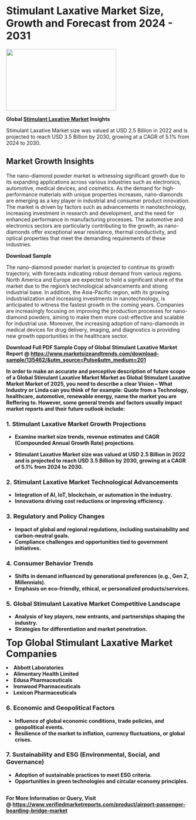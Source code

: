<H1>Stimulant Laxative Market Size, Growth and Forecast from 2024 - 2031</H1><img class="aligncenter size-medium wp-image-584254" src="https://thirdeyenews.in/wp-content/uploads/2024/09/Global-Market-Research-300x168.jpeg" alt="" width="300" height="168" /><p><strong>Global&nbsp;<a href="https://www.marketsizeandtrends.com/download-sample/135462/&amp;utm_source=Pulse&amp;utm_medium=201">Stimulant Laxative Market</a> Insights</strong></p><p>Stimulant Laxative Market size was valued at USD 2.5 Billion in 2022 and is projected to reach USD 3.5 Billion by 2030, growing at a CAGR of 5.1% from 2024 to 2030.</p><p><h2>Market Growth Insights</h2> <p>The nano-diamond powder market is witnessing significant growth due to its expanding applications across various industries such as electronics, automotive, medical devices, and cosmetics. As the demand for high-performance materials with unique properties increases, nano-diamonds are emerging as a key player in industrial and consumer product innovation. The market is driven by factors such as advancements in nanotechnology, increasing investment in research and development, and the need for enhanced performance in manufacturing processes. The automotive and electronics sectors are particularly contributing to the growth, as nano-diamonds offer exceptional wear resistance, thermal conductivity, and optical properties that meet the demanding requirements of these industries.</p> <p><strong>Download Sample</strong></p> <p>The nano-diamond powder market is projected to continue its growth trajectory, with forecasts indicating robust demand from various regions. North America and Europe are expected to hold a significant share of the market due to the region’s technological advancements and strong industrial base. In addition, the Asia-Pacific region, with its growing industrialization and increasing investments in nanotechnology, is anticipated to witness the fastest growth in the coming years. Companies are increasingly focusing on improving the production processes for nano-diamond powders, aiming to make them more cost-effective and scalable for industrial use. Moreover, the increasing adoption of nano-diamonds in medical devices for drug delivery, imaging, and diagnostics is providing new growth opportunities in the healthcare sector. <p><strong></p><p><span class=""><strong>Download Full PDF Sample Copy of Global Stimulant Laxative Market Report</strong> @ <a href="https://www.marketsizeandtrends.com/download-sample/135462/&amp;utm_source=Pulse&amp;utm_medium=201" target="_blank">https://www.marketsizeandtrends.com/download-sample/135462/&amp;utm_source=Pulse&amp;utm_medium=201</a></span></p><p>In order to make an accurate and perceptive description of future scope of a Global&nbsp;Stimulant Laxative Market Market as Global&nbsp;Stimulant Laxative Market Market of 2025, you need to describe a clear Vision &ndash; What Industry or Linda can you think of for example: Quote from a Technology, healthcare, automotive, renewable energy, name the market you are Reffering to. However, some general trends and factors usually impact market reports and their future outlook include:</p><h3>1.&nbsp;<strong>Stimulant Laxative Market Growth Projections</strong></h3><ul><li>Examine market size trends, revenue estimates and CAGR (Compounded Annual Growth Rate) projections.</li><li><p>Stimulant Laxative Market size was valued at USD 2.5 Billion in 2022 and is projected to reach USD 3.5 Billion by 2030, growing at a CAGR of 5.1% from 2024 to 2030.</p></li></ul><h3>2.&nbsp;<strong>Stimulant Laxative Market Technological Advancements</strong></h3><ul><li>Integration of AI, IoT, blockchain, or automation in the industry.</li><li>Innovations driving cost reductions or improving efficiency.</li></ul><h3>3.&nbsp;<strong>Regulatory and Policy Changes</strong></h3><ul><li>Impact of global and regional regulations, including sustainability and carbon-neutral goals.</li><li>Compliance challenges and opportunities tied to government initiatives.</li></ul><h3>4.&nbsp;<strong>Consumer Behavior Trends</strong></h3><ul><li>Shifts in demand influenced by generational preferences (e.g., Gen Z, Millennials).</li><li>Emphasis on eco-friendly, ethical, or personalized products/services.</li></ul><h3>5.&nbsp;<strong>Global Stimulant Laxative Market Competitive Landscape</strong></h3><ul><li>Analysis of key players, new entrants, and partnerships shaping the industry.</li><li>Strategies for differentiation and market penetration.</li></ul><p data-pm-slice="1 1 []"><span style="color: inherit; font-family: inherit; font-size: 25px;">Top Global Stimulant Laxative Market Companies</span></p><div class="" data-test-id=""><p><li>Abbott Laboratories</li><li> Alimentary Health Limited</li><li> Edusa Pharmaceuticals</li><li> Ironwood Pharmaceuticals</li><li> Lexicon Pharmaceuticals</li></p></div><h3>6.&nbsp;<strong>Economic and Geopolitical Factors</strong></h3><ul><li>Influence of global economic conditions, trade policies, and geopolitical events.</li><li>Resilience of the market to inflation, currency fluctuations, or global crises.</li></ul><h3>7.&nbsp;<strong>Sustainability and ESG (Environmental, Social, and Governance)</strong></h3><ul><li>Adoption of sustainable practices to meet ESG criteria.</li><li>Opportunities in green technologies and circular economy principles.</li></ul><h2><strong style="font-size: 14px;">For More Information or Query, Visit @&nbsp;</strong><a style="background-color: #ffffff; font-size: 14px;" href="https://www.marketsizeandtrends.com/report/stimulant-laxative-market/" target="_blank">https://www.verifiedmarketreports.com/product/airport-passenger-boarding-bridge-market</a></h2>
